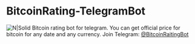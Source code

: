 # BitcoinRating-TelegramBot
![N|Solid](https://www.sendowl.com/blog/images/bitcoin-exchange-rates.png)
Bitcoin rating bot for telegram. You can get official price for bitcoin for any date and any currency.
Join Telegram: [@BitcoinRaitingBot](https://t.me/BitcoinRaitingBot)